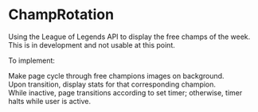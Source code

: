 # ChampRotation
Using the League of Legends API to display the free champs of the week. 
This is in development and not usable at this point.

To implement:  
  
Make page cycle through free champions images on background.  
Upon transition, display stats for that corresponding champion.  
While inactive, page transitions according to set timer; otherwise, timer halts while user is active.  
 
